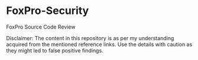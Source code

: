 # FoxPro-Security
FoxPro Source Code Review

Disclaimer: The content in this repository is as per my understanding acquired from the mentioned reference links. Use the details with caution as they might led to false positive findings.
